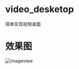 # video_desketop
  简单实现视频桌面
  
 #  效果图
 ![imageview](https://github.com/yb801925/video_desketop/blob/master/20180904_175059.gif)

